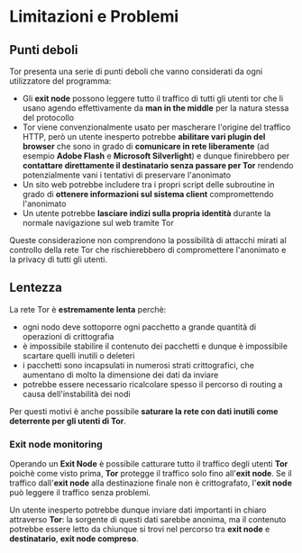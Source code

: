 # Limitazioni e Problemi

## Punti deboli

Tor presenta una serie di punti deboli che vanno considerati da ogni utilizzatore del programma:

- Gli __exit node__ possono leggere tutto il traffico di tutti gli utenti tor che li usano agendo effettivamente da __man in the middle__ per la natura stessa del protocollo
- Tor viene convenzionalmente usato per mascherare l'origine del traffico HTTP, però un utente inesperto potrebbe __abilitare vari plugin del browser__ che sono in grado di __comunicare in rete liberamente__ (ad esempio __Adobe Flash__ e __Microsoft Silverlight__) e dunque finirebbero per __contattare direttamente il destinatario senza passare per Tor__ rendendo potenzialmente vani i tentativi di preservare l'anonimato
- Un sito web potrebbe includere tra i propri script delle subroutine in grado di __ottenere informazioni sul sistema client__ compromettendo l'anonimato
- Un utente potrebbe __lasciare indizi sulla propria identità__ durante la normale navigazione sul web tramite Tor

Queste considerazione non comprendono la possibilità di attacchi mirati al controllo della rete Tor che rischierebbero di compromettere l'anonimato e la privacy di tutti gli utenti.

## Lentezza

La rete Tor è __estremamente lenta__ perchè:
- ogni nodo deve sottoporre ogni pacchetto a grande quantità di operazioni di crittografia
- è impossibile stabilire il contenuto dei pacchetti e dunque è impossibile scartare quelli inutili o deleteri
- i pacchetti sono incapsulati in numerosi strati crittografici, che aumentano di molto la dimensione dei dati da inviare
- potrebbe essere necessario ricalcolare spesso il percorso di routing a causa dell'instabilità dei nodi

Per questi motivi è anche possibile __saturare la rete con dati inutili come deterrente per gli utenti di Tor__.

### Exit node monitoring

Operando un __Exit Node__ è possibile catturare tutto il traffico degli utenti __Tor__ poichè come visto prima, __Tor__ protegge il traffico solo fino all'__exit node__. Se il traffico dall'__exit node__ alla destinazione finale non è crittografato, l'__exit node__ può leggere il traffico senza problemi.

Un utente inesperto potrebbe dunque inviare dati importanti in chiaro attraverso __Tor__: la sorgente di questi dati sarebbe anonima, ma il contenuto potrebbe essere letto da chiunque si trovi nel percorso tra __exit node__ e __destinatario__, __exit node compreso__.
